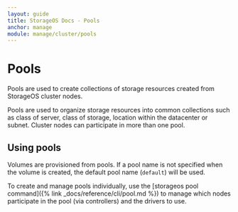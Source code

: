 ```yaml
---
layout: guide
title: StorageOS Docs - Pools
anchor: manage
module: manage/cluster/pools
---
```


# Pools

Pools are used to create collections of storage resources created from StorageOS
cluster nodes.

Pools are used to organize storage resources into common collections such as
class of server, class of storage, location within the datacenter or subnet.
Cluster nodes can participate in more than one pool.

## Using pools

Volumes are provisioned from pools.  If a pool name is not specified when the
volume is created, the default pool name (`default`) will be used.

To create and manage pools individually, use the [storageos pool command]({%
link _docs/reference/cli/pool.md %}) to manage which nodes participate in the
pool (via controllers) and the drivers to use.
